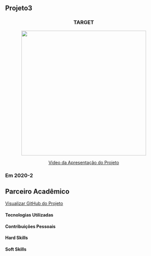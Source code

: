 ## Projeto3 



<div align=center>
 <h3>TARGET</h3>
  <img src="" width=400 alt="" />
 
  <a href="">Video da Apresentação do Projeto</a>
</div>



### Em 2020-2


## Parceiro Acadêmico




[Visualizar GitHub do Projeto](https://github.com/Ritas2022/api-sem3-target-crm.git)

#### Tecnologias Utilizadas



#### Contribuições Pessoais

#### Hard Skills


#### Soft Skills



